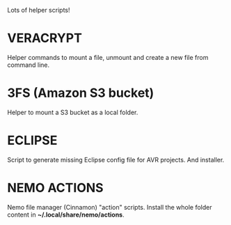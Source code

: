 Lots of helper scripts!

# VERACRYPT

Helper commands to mount a file, unmount and create a new file from command line.

# 3FS (Amazon S3 bucket)

Helper to mount a S3 bucket as a local folder.

# ECLIPSE 

Script to generate missing Eclipse config file for AVR projects. And installer.

# NEMO ACTIONS

Nemo file manager (Cinnamon) "action" scripts. Install the whole folder content in **~/.local/share/nemo/actions**.



